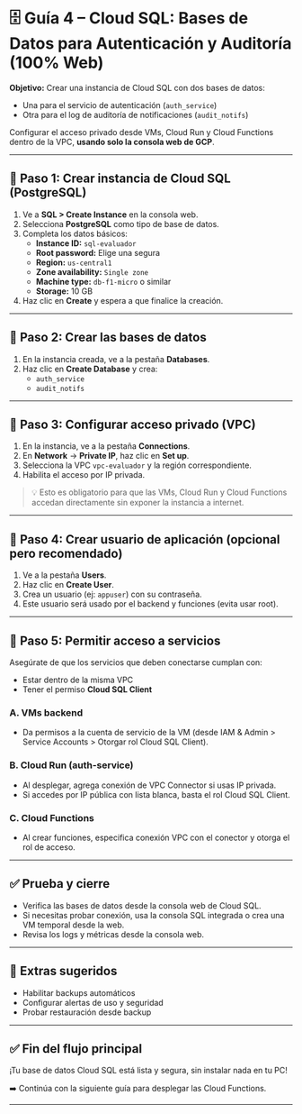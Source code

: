 # 🗄️ Guía 4 – Cloud SQL: Bases de Datos para Autenticación y Auditoría (100% Web)

**Objetivo:** Crear una instancia de Cloud SQL con dos bases de datos:
- Una para el servicio de autenticación (`auth_service`)
- Otra para el log de auditoría de notificaciones (`audit_notifs`)

Configurar el acceso privado desde VMs, Cloud Run y Cloud Functions dentro de la VPC, **usando solo la consola web de GCP**.

---

## 📌 Paso 1: Crear instancia de Cloud SQL (PostgreSQL)

1. Ve a **SQL > Create Instance** en la consola web.
2. Selecciona **PostgreSQL** como tipo de base de datos.
3. Completa los datos básicos:
   - **Instance ID:** `sql-evaluador`
   - **Root password:** Elige una segura
   - **Region:** `us-central1`
   - **Zone availability:** `Single zone`
   - **Machine type:** `db-f1-micro` o similar
   - **Storage:** 10 GB
4. Haz clic en **Create** y espera a que finalice la creación.

---

## 📌 Paso 2: Crear las bases de datos

1. En la instancia creada, ve a la pestaña **Databases**.
2. Haz clic en **Create Database** y crea:
   - `auth_service`
   - `audit_notifs`

---

## 📌 Paso 3: Configurar acceso privado (VPC)

1. En la instancia, ve a la pestaña **Connections**.
2. En **Network** → **Private IP**, haz clic en **Set up**.
3. Selecciona la VPC `vpc-evaluador` y la región correspondiente.
4. Habilita el acceso por IP privada.

> 💡 Esto es obligatorio para que las VMs, Cloud Run y Cloud Functions accedan directamente sin exponer la instancia a internet.

---

## 📌 Paso 4: Crear usuario de aplicación (opcional pero recomendado)

1. Ve a la pestaña **Users**.
2. Haz clic en **Create User**.
3. Crea un usuario (ej: `appuser`) con su contraseña.
4. Este usuario será usado por el backend y funciones (evita usar root).

---

## 📌 Paso 5: Permitir acceso a servicios

Asegúrate de que los servicios que deben conectarse cumplan con:
- Estar dentro de la misma VPC
- Tener el permiso **Cloud SQL Client**

### A. VMs backend
- Da permisos a la cuenta de servicio de la VM (desde IAM & Admin > Service Accounts > Otorgar rol Cloud SQL Client).

### B. Cloud Run (auth-service)
- Al desplegar, agrega conexión de VPC Connector si usas IP privada.
- Si accedes por IP pública con lista blanca, basta el rol Cloud SQL Client.

### C. Cloud Functions
- Al crear funciones, especifica conexión VPC con el conector y otorga el rol de acceso.

---

## ✅ Prueba y cierre

- Verifica las bases de datos desde la consola web de Cloud SQL.
- Si necesitas probar conexión, usa la consola SQL integrada o crea una VM temporal desde la web.
- Revisa los logs y métricas desde la consola web.

---

## 🧩 Extras sugeridos

- Habilitar backups automáticos
- Configurar alertas de uso y seguridad
- Probar restauración desde backup

---

## ✅ Fin del flujo principal

¡Tu base de datos Cloud SQL está lista y segura, sin instalar nada en tu PC!

➡️ Continúa con la siguiente guía para desplegar las Cloud Functions.

---